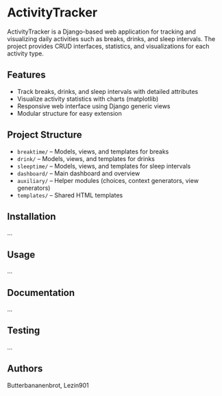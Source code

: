 # ActivityTracker

ActivityTracker is a Django-based web application for tracking and visualizing daily activities such as breaks, drinks, and sleep intervals. 
The project provides CRUD interfaces, statistics, and visualizations for each activity type.

## Features
- Track breaks, drinks, and sleep intervals with detailed attributes
- Visualize activity statistics with charts (matplotlib)
- Responsive web interface using Django generic views
- Modular structure for easy extension

## Project Structure
- `breaktime/` – Models, views, and templates for breaks
- `drink/` – Models, views, and templates for drinks
- `sleeptime/` – Models, views, and templates for sleep intervals
- `dashboard/` – Main dashboard and overview
- `auxiliary/` – Helper modules (choices, context generators, view generators)
- `templates/` – Shared HTML templates

## Installation
...
## Usage
...
## Documentation
...
## Testing
...


## Authors
Butterbananenbrot, Lezin901

